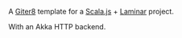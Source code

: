 A [Giter8](http://www.foundweekends.org/giter8/) template for a [Scala.js](https://www.scala-js.org/) + [Laminar](https://github.com/raquo/Laminar) project.

With an Akka HTTP backend.

